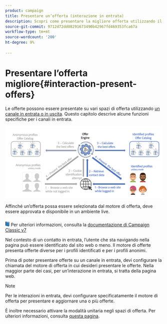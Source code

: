 ```yaml
---
product: campaign
title: Presentare un’offerta (interazione in entrata)
description: Scopri come presentare la migliore offerta utilizzando il modulo di interazione di Campaign
source-git-commit: 9712d72dd08291673490b42967fd469353fca67a
workflow-type: tm+mt
source-wordcount: '200'
ht-degree: 9%

---
```


# Presentare l’offerta migliore{#interaction-present-offers}

Le offerte possono essere presentate su vari spazi di offerta utilizzando [un canale in entrata o in uscita](interaction-architecture.md#interaction-types). Questo capitolo descrive alcune funzioni specifiche per i canali in entrata.

![](assets/inbound-interactions.png)

Affinché un’offerta possa essere selezionata dal motore di offerta, deve essere approvata e disponibile in un ambiente live.

![](../assets/do-not-localize/book.png) Per ulteriori informazioni, consulta la [documentazione di Campaign Classic v7](https://experienceleague.adobe.com/docs/campaign-classic/using/managing-offers/managing-an-offer-catalog/approving-and-activating-an-offer.html?lang=en#approving-offer-content)

Nel contesto di un contatto in entrata, l’utente che sta navigando nella pagina può essere identificato dal sito web o meno. Il motore di offerte presenta offerte diverse per i profili identificati e per i profili anonimi.

Prima di poter presentare offerte su un canale in entrata, devi configurare la chiamata del motore di offerta in cui desideri presentare le offerte. Nella maggior parte dei casi, per un’interazione in entrata, si tratta della pagina web.

>[!NOTE]
>
>Per le interazioni in entrata, devi configurare specificatamente il motore di offerta per presentare e aggiornare una o più offerte.
>
>È inoltre necessario attivare la modalità unitaria negli spazi di offerta. Per ulteriori informazioni, consulta [questa pagina](interaction-offer-spaces.md).

